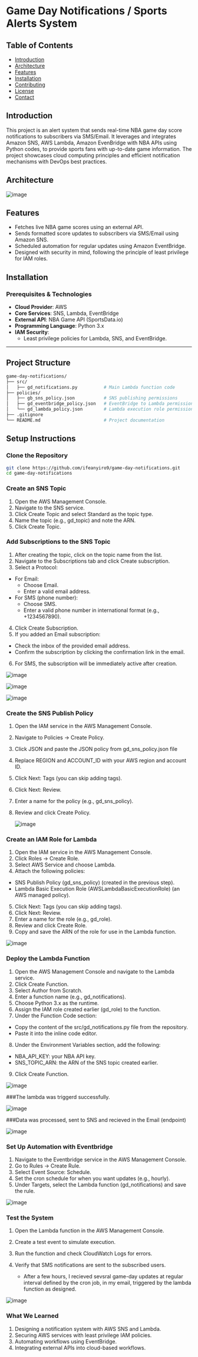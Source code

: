 # Game Day Notifications / Sports Alerts System

## Table of Contents
- [Introduction](#introduction)
- [Architecture](#architecture)
- [Features](#features)
- [Installation](#installation)
- [Contributing](#contributing)
- [License](#license)
- [Contact](#contact)

## Introduction
This project is an alert system that sends real-time NBA game day score notifications to subscribers via SMS/Email. 
It leverages and integrates Amazon SNS, AWS Lambda, Amazon EvenBridge with NBA APIs using Python codes, to provide sports fans with up-to-date game information. 
The project showcases cloud computing principles and efficient notification mechanisms with DevOps best practices.




## Architecture
![image](https://github.com/user-attachments/assets/554a098a-0ffa-4e81-98e3-24e6881d0a05)



## **Features**

- Fetches live NBA game scores using an external API.
- Sends formatted score updates to subscribers via SMS/Email using Amazon SNS.
- Scheduled automation for regular updates using Amazon EventBridge.
- Designed with security in mind, following the principle of least privilege for IAM roles.


## Installation

### Prerequisites & Technologies
- **Cloud Provider**: AWS
- **Core Services**: SNS, Lambda, EventBridge
- **External API**: NBA Game API (SportsData.io)
- **Programming Language**: Python 3.x
- **IAM Security**:
  - Least privilege policies for Lambda, SNS, and EventBridge.

---
## **Project Structure**
```bash
game-day-notifications/
├── src/
│   ├── gd_notifications.py          # Main Lambda function code
├── policies/
│   ├── gb_sns_policy.json           # SNS publishing permissions
│   ├── gd_eventbridge_policy.json   # EventBridge to Lambda permissions
│   └── gd_lambda_policy.json        # Lambda execution role permissions
├── .gitignore
└── README.md                        # Project documentation
```

## **Setup Instructions**

### **Clone the Repository**
```bash
git clone https://github.com/ifeanyiro9/game-day-notifications.git
cd game-day-notifications
```

### **Create an SNS Topic**
1. Open the AWS Management Console.
2. Navigate to the SNS service.
3. Click Create Topic and select Standard as the topic type.
4. Name the topic (e.g., gd_topic) and note the ARN.
5. Click Create Topic.

### **Add Subscriptions to the SNS Topic**
1. After creating the topic, click on the topic name from the list.
2. Navigate to the Subscriptions tab and click Create subscription.
3. Select a Protocol:
- For Email:
  - Choose Email.
  - Enter a valid email address.
- For SMS (phone number):
  - Choose SMS.
  - Enter a valid phone number in international format (e.g., +1234567890).

4. Click Create Subscription.
5. If you added an Email subscription:
- Check the inbox of the provided email address.
- Confirm the subscription by clicking the confirmation link in the email.
6. For SMS, the subscription will be immediately active after creation.

  ![image](https://github.com/user-attachments/assets/6841c9d7-98df-40de-8691-443989d6cb2a)

  ![image](https://github.com/user-attachments/assets/d4adba4c-5b92-44f0-b186-e888dc90154f)

  ![image](https://github.com/user-attachments/assets/5345fa44-af2b-42ef-aa95-9a6ec0f98bfe)




### **Create the SNS Publish Policy**
1. Open the IAM service in the AWS Management Console.
2. Navigate to Policies → Create Policy.
3. Click JSON and paste the JSON policy from gd_sns_policy.json file
4. Replace REGION and ACCOUNT_ID with your AWS region and account ID.
5. Click Next: Tags (you can skip adding tags).
6. Click Next: Review.
7. Enter a name for the policy (e.g., gd_sns_policy).
8. Review and click Create Policy.

   ![image](https://github.com/user-attachments/assets/f50e6fe7-b98e-4b42-8c66-2fcdd4d43200)


### **Create an IAM Role for Lambda**
1. Open the IAM service in the AWS Management Console.
2. Click Roles → Create Role.
3. Select AWS Service and choose Lambda.
4. Attach the following policies:
- SNS Publish Policy (gd_sns_policy) (created in the previous step).
- Lambda Basic Execution Role (AWSLambdaBasicExecutionRole) (an AWS managed policy).
5. Click Next: Tags (you can skip adding tags).
6. Click Next: Review.
7. Enter a name for the role (e.g., gd_role).
8. Review and click Create Role.
9. Copy and save the ARN of the role for use in the Lambda function.

  ![image](https://github.com/user-attachments/assets/d219600e-8ed9-48e8-8af5-0f8616b31139)


### **Deploy the Lambda Function**
1. Open the AWS Management Console and navigate to the Lambda service.
2. Click Create Function.
3. Select Author from Scratch.
4. Enter a function name (e.g., gd_notifications).
5. Choose Python 3.x as the runtime.
6. Assign the IAM role created earlier (gd_role) to the function.
7. Under the Function Code section:
- Copy the content of the src/gd_notifications.py file from the repository.
- Paste it into the inline code editor.
8. Under the Environment Variables section, add the following:
- NBA_API_KEY: your NBA API key.
- SNS_TOPIC_ARN: the ARN of the SNS topic created earlier.
9. Click Create Function.

  ![image](https://github.com/user-attachments/assets/0e63d4b3-a3dd-4d35-ad81-2cf53a54592d)

  ###The lambda was triggerd successfully.

  ![image](https://github.com/user-attachments/assets/33a255f5-8312-4288-8f96-50216964c879)

  ###Data was processed, sent to SNS and recieved in the Email (endpoint)

  ![image](https://github.com/user-attachments/assets/a6db634e-7eb1-4814-8a1d-35440b0d4921)





### **Set Up Automation with Eventbridge**
1. Navigate to the Eventbridge service in the AWS Management Console.
2. Go to Rules → Create Rule.
3. Select Event Source: Schedule.
4. Set the cron schedule for when you want updates (e.g., hourly).
5. Under Targets, select the Lambda function (gd_notifications) and save the rule.

![image](https://github.com/user-attachments/assets/84ea05ac-ea68-40ab-896a-834599c1b286)



### **Test the System**
1. Open the Lambda function in the AWS Management Console.
2. Create a test event to simulate execution.
3. Run the function and check CloudWatch Logs for errors.
4. Verify that SMS notifications are sent to the subscribed users.
   
   - After a few hours, I recieved sevsral game-day updates at regular interval defined by the cron job, in my email, triggered by the lambda function as designed.
  
![image](https://github.com/user-attachments/assets/ccf7d9db-e621-4423-b05d-4cddef37a5fa)



### **What We Learned**
1. Designing a notification system with AWS SNS and Lambda.
2. Securing AWS services with least privilege IAM policies.
3. Automating workflows using EventBridge.
4. Integrating external APIs into cloud-based workflows.
